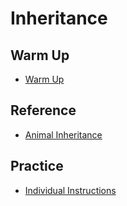 # Inheritance

## Warm Up
- [Warm Up](WarmUp.md)

## Reference
- [Animal Inheritance](AnimalInheritance.md)

## Practice
- [Individual Instructions](IndividualInstructions.md)
